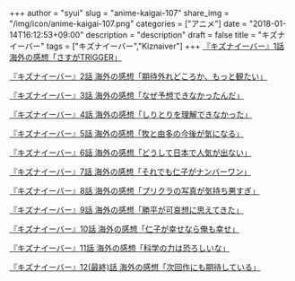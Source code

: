 +++
author = "syui"
slug = "anime-kaigai-107"
share_img = "/img/icon/anime-kaigai-107.png"
categories = ["アニメ"]
date = "2018-01-14T16:12:53+09:00"
description = "description"
draft = false
title = "キズナイーバー"
tags = ["キズナイーバー","Kiznaiver"]
+++
<a href="http://soresore.net/archives/1055496206.html" rel="nofollow" target="_blank" title="『キズナイーバー』1話 海外の感想「さすがTRIGGER」">『キズナイーバー』1話 海外の感想「さすがTRIGGER」</a>

<a href="http://soresore.net/archives/1055873012.html" rel="nofollow" target="_blank" title="『キズナイーバー』2話 海外の感想「期待外れどころか、もっと観たい」">『キズナイーバー』2話 海外の感想「期待外れどころか、もっと観たい」</a>

<a href="http://soresore.net/archives/1056249034.html" rel="nofollow" target="_blank" title=" 『キズナイーバー』3話 海外の感想「なぜ予想できなかったんだ」"> 『キズナイーバー』3話 海外の感想「なぜ予想できなかったんだ」</a>

<a href="http://soresore.net/archives/1056636837.html" rel="nofollow" target="_blank" title="『キズナイーバー』4話 海外の感想「しりとりを理解できなかった」">『キズナイーバー』4話 海外の感想「しりとりを理解できなかった」</a>

<a href="http://soresore.net/archives/1057016581.html" rel="nofollow" target="_blank" title="『キズナイーバー』5話 海外の感想「牧と由多の今後が気になる」">『キズナイーバー』5話 海外の感想「牧と由多の今後が気になる」</a>

<a href="http://soresore.net/archives/1057373495.html" rel="nofollow" target="_blank" title="『キズナイーバー』6話 海外の感想「どうして日本で人気が出ない」">『キズナイーバー』6話 海外の感想「どうして日本で人気が出ない」</a>

<a href="http://soresore.net/archives/1057726913.html" rel="nofollow" target="_blank" title="『キズナイーバー』7話 海外の感想「それでも仁子がナンバーワン」">『キズナイーバー』7話 海外の感想「それでも仁子がナンバーワン」</a>

<a href="http://soresore.net/archives/1057993273.html" rel="nofollow" target="_blank" title=" 『キズナイーバー』8話 海外の感想「プリクラの写真が気持ち悪すぎ」"> 『キズナイーバー』8話 海外の感想「プリクラの写真が気持ち悪すぎ」</a>

<a href="http://soresore.net/archives/1058164193.html" rel="nofollow" target="_blank" title="『キズナイーバー』9話 海外の感想「勝平が可哀想に思えてきた」">『キズナイーバー』9話 海外の感想「勝平が可哀想に思えてきた」</a>

<a href="http://soresore.net/archives/1058381831.html" rel="nofollow" target="_blank" title="『キズナイーバー』10話 海外の感想「仁子が幸せなら俺も幸せ」">『キズナイーバー』10話 海外の感想「仁子が幸せなら俺も幸せ」</a>

<a href="http://soresore.net/archives/1058599560.html" rel="nofollow" target="_blank" title="『キズナイーバー』11話 海外の感想「科学の力は恐ろしいな」">『キズナイーバー』11話 海外の感想「科学の力は恐ろしいな」</a>

<a href="http://soresore.net/archives/1058774558.html" rel="nofollow" target="_blank" title="『キズナイーバー』12(最終)話 海外の感想「次回作にも期待している」">『キズナイーバー』12(最終)話 海外の感想「次回作にも期待している」</a>
